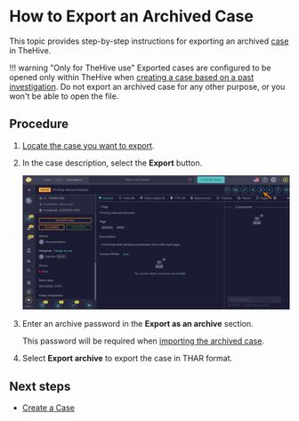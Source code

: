 # How to Export an Archived Case

This topic provides step-by-step instructions for exporting an archived [case](../cases/about-cases.md) in TheHive.

!!! warning "Only for TheHive use"
    Exported cases are configured to be opened only within TheHive when [creating a case based on a past investigation](create-a-new-case.md#create-a-case-from-an-archived-case). Do not export an archived case for any other purpose, or you won't be able to open the file.

## Procedure

1. [Locate the case you want to export](../cases/search-for-cases/find-a-case.md).

2. In the case description, select the **Export** button.

    ![Export a case](/thehive/images/user-guides/analyst-corner/cases/export-a-case.png)

3. Enter an archive password in the **Export as an archive** section. 

    This password will be required when [importing the archived case](../cases/create-a-new-case.md#create-a-case-from-an-archived-case).

4. Select **Export archive** to export the case in THAR format.

## Next steps

* [Create a Case](create-a-new-case.md#create-a-case-from-an-archived-case)